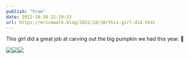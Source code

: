 ```yaml
---
publish: "true"
date: 2022-10-30 21:29:33
url: https://ericmwalk.blog/2022/10/30/this-girl-did.html
---
```

This girl did a great job at carving out the big pumpkin we had this year. 🎃

![](https://ericmwalk.blog/uploads/2022/a5bac1b54a.jpg)![](https://ericmwalk.blog/uploads/2022/3838d9331f.jpg)![](https://ericmwalk.blog/uploads/2022/3d76456b40.jpg)